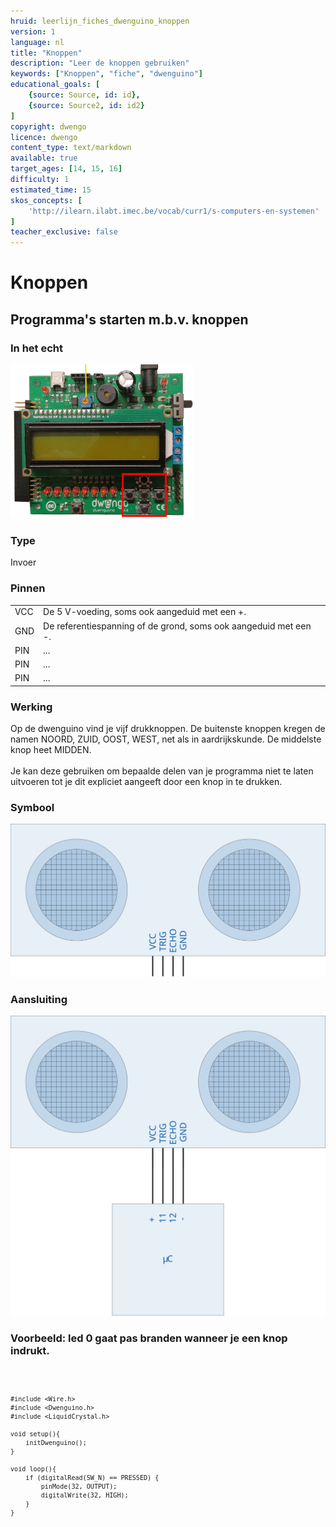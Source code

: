 ```yaml
---
hruid: leerlijn_fiches_dwenguino_knoppen
version: 1
language: nl
title: "Knoppen"
description: "Leer de knoppen gebruiken"
keywords: ["Knoppen", "fiche", "dwenguino"]
educational_goals: [
    {source: Source, id: id}, 
    {source: Source2, id: id2}
]
copyright: dwengo
licence: dwengo
content_type: text/markdown
available: true
target_ages: [14, 15, 16]
difficulty: 1
estimated_time: 15
skos_concepts: [
    'http://ilearn.ilabt.imec.be/vocab/curr1/s-computers-en-systemen'
]
teacher_exclusive: false
---
```


<div class="dwengo_content fiche">
    <h1 class="title">Knoppen</h1>
    <h2 class="subtitle">Programma's starten m.b.v. knoppen</h2>
    <div class="items">
        <div class="info_item item">
            <h3 class="info_item_title">In het echt</h3>
            <p class="info_item_content">
                <img src="img/knoppen.png" alt="Een afbeelding van de knoppen." title="Een afbeelding van de knoppen."></img>
            </p>
        </div>
        <div class="info_item item">
            <h3 class="info_item_title">Type</h3>
            <p class="info_item_content">
                Invoer 
            </p>
        </div>
        <div class="info_item item">
            <h3 class="info_item_title">Pinnen</h3>
            <p class="info_item_content">
                <table>
                    <tr><td>VCC</td><td>De 5 V-voeding, soms ook aangeduid met een +.</td></tr>
                    <tr><td>GND</td><td>De referentiespanning of de grond, soms ook aangeduid met een -.</td></tr>
                    <tr><td>PIN</td><td>...</td></tr>
                    <tr><td>PIN</td><td>...</td></tr>
                    <tr><td>PIN</td><td>...</td></tr>
                </table>
            </p>
        </div>
        <div class="info_item item">
            <h3 class="info_item_title">Werking</h3>
            <p class="info_item_content">
                Op de dwenguino vind je vijf drukknoppen. De buitenste knoppen kregen de namen NOORD, ZUID, OOST, WEST, net als in aardrijkskunde. De middelste knop heet MIDDEN.<br>
                <br>
                Je kan deze gebruiken om bepaalde delen van je programma niet te laten uitvoeren tot je dit expliciet aangeeft door een knop in te drukken.
            </p>
        </div>
        <div class="info_item item">
            <h3 class="info_item_title">Symbool</h3>
            <p class="info_item_content">
                <img src="img/icon.svg" title="LED symbool">
            </p>
        </div>
        <div class="info_item item">
            <h3 class="info_item_title">Aansluiting</h3>
            <p class="info_item_content">
                <img src="img/connection.svg" title="LED aansluiting" >
            </p>
        </div>
        <div class="example_item item">
            <h3 class="example_item_title">Voorbeeld: led 0 gaat pas branden wanneer je een knop indrukt.</h3>
            <p class="example_item_content">
<pre>
<code class="language-arduino">
    
    #include <Wire.h>
    #include <Dwenguino.h>
    #include <LiquidCrystal.h>

    void setup(){
        initDwenguino();
    }

    void loop(){
        if (digitalRead(SW_N) == PRESSED) {
            pinMode(32, OUTPUT);
            digitalWrite(32, HIGH);
        }
    }
</code>
</pre> 
            </p>
        </div>
    </div>
</div>



